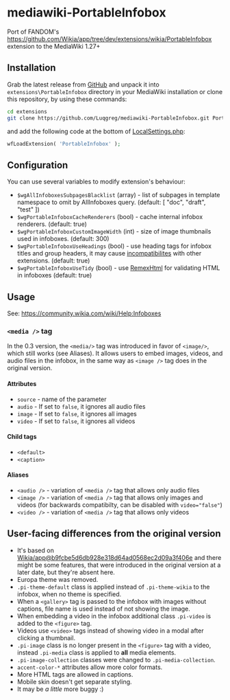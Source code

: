 # mediawiki-PortableInfobox
Port of FANDOM's https://github.com/Wikia/app/tree/dev/extensions/wikia/PortableInfobox extension to the MediaWiki 1.27+

## Installation
Grab the latest release from [GitHub](https://github.com/Luqgreg/mediawiki-PortableInfobox/releases/latest) and unpack it into `extensions\PortableInfobox` directory in your MediaWiki installation or clone this repository, by using these commands:
```bash
cd extensions
git clone https://github.com/Luqgreg/mediawiki-PortableInfobox.git PortableInfobox --branch master --depth 1
```

and add the following code at the bottom of [LocalSettings.php](https://www.mediawiki.org/wiki/Manual:LocalSettings.php):
```php
wfLoadExtension( 'PortableInfobox' );
```

## Configuration
You can use several variables to modify extension's behaviour:
- `$wgAllInfoboxesSubpagesBlacklist` (array) - list of subpages in template namespace to omit by AllInfoboxes query. (default: [ "doc", "draft", "test" ])
- `$wgPortableInfoboxCacheRenderers` (bool) - cache internal infobox renderers. (default: true)
- `$wgPortableInfoboxCustomImageWidth` (int) - size of image thumbnails used in infoboxes. (default: 300)
- `$wgPortableInfoboxUseHeadings` (bool) - use heading tags for infobox titles and group headers, it may cause [incompatibilites](https://github.com/Luqgreg/mediawiki-PortableInfobox/issues/15) with other extensions. (default: true)
- `$wgPortableInfoboxUseTidy` (bool) - use [RemexHtml](https://www.mediawiki.org/wiki/RemexHtml) for validating HTML in infoboxes (default: true)

## Usage
See: https://community.wikia.com/wiki/Help:Infoboxes

### `<media />` tag
In the 0.3 version, the `<media/>` tag was introduced in favor of `<image/>`, which still works (see Aliases). It allows users to embed images, videos, and audio files in the infobox, in the same way as `<image />` tag does in the original version.

#### Attributes
- `source` - name of the parameter
- `audio` - If set to `false`, it ignores all audio files
- `image` - If set to `false`, it ignores all images
- `video` - If set to `false`, it ignores all videos

#### Child tags
- `<default>`
- `<caption>`

#### Aliases
- `<audio />` - variation of `<media />` tag that allows only audio files
- `<image />` - variation of `<media />` tag that allows only images and videos (for backwards compatibilty, can be disabled with `video="false"`)
- `<video />` - variation of `<media />` tag that allows only videos

## User-facing differences from the original version
- It's based on [Wikia/app@b9fcbe5d6db928e318d64ad0568ec2d09a3f406e](https://github.com/Wikia/app/tree/b9fcbe5d6db928e318d64ad0568ec2d09a3f406e/extensions/wikia/PortableInfobox) and there might be some features, that were introduced in the original version at a later date, but they're absent here.
- Europa theme was removed.
- `.pi-theme-default` class is applied instead of `.pi-theme-wikia` to the infobox, when no theme is specified.
- When a `<gallery>` tag is passed to the infobox with images without captions, file name is used instead of not showing the image.
- When embedding a video in the infobox additional class `.pi-video` is added to the `<figure>` tag.
- Videos use `<video>` tags instead of showing video in a modal after clicking a thumbnail.
- `.pi-image` class is no longer present in the `<figure>` tag with a video, instead `.pi-media` class is applied to **all** media elements.
- `.pi-image-collection` classes were changed to `.pi-media-collection`.
- `accent-color-*` attributes allow more color formats.
- More HTML tags are allowed in captions.
- Mobile skin doesn't get separate styling.
- It may be *a little* more buggy :)
